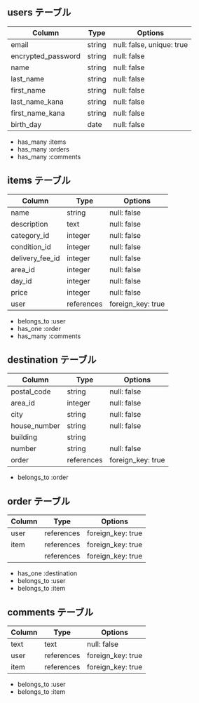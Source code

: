 ## users テーブル

| Column             | Type   | Options     |
| ------------------ | ------ | ----------- |
| email              | string | null: false, unique: true |
| encrypted_password | string | null: false |
| name               | string | null: false |
| last_name          | string | null: false |
| first_name         | string | null: false |
| last_name_kana     | string | null: false |
| first_name_kana    | string | null: false |
| birth_day          | date   | null: false |

- has_many :items
- has_many :orders
- has_many :comments

## items テーブル

| Column             | Type    | Options     |
| ------------------ | ------- | ----------- |
| name               | string  | null: false |
| description        | text    | null: false |
| category_id        | integer | null: false |
| condition_id       | integer | null: false |
| delivery_fee_id    | integer | null: false |
| area_id            | integer | null: false |
| day_id             | integer | null: false |
| price              | integer | null: false |
| user               | references | foreign_key: true |

- belongs_to :user
- has_one :order
- has_many :comments

## destination テーブル

| Column             | Type   | Options     |
| ------------------ | ------ | ----------- |
| postal_code        | string | null: false |
| area_id            | integer | null: false |
| city               | string | null: false |
| house_number       | string | null: false |
| building           | string |
| number             | string | null: false |
| order              | references | foreign_key: true |

- belongs_to :order

## order テーブル

| Column             | Type       | Options     |
| ------------------ | ---------- | ----------- |
| user               | references | foreign_key: true |
| item               | references | foreign_key: true |
|                | references | foreign_key: true |

- has_one :destination
- belongs_to :user
- belongs_to :item

## comments テーブル

| Column | Type       | Options                        |
| ------ | ---------- | ------------------------------ |
| text   | text       | null: false                    |
| user   | references | foreign_key: true              |
| item   | references | foreign_key: true              |

- belongs_to :user
- belongs_to :item